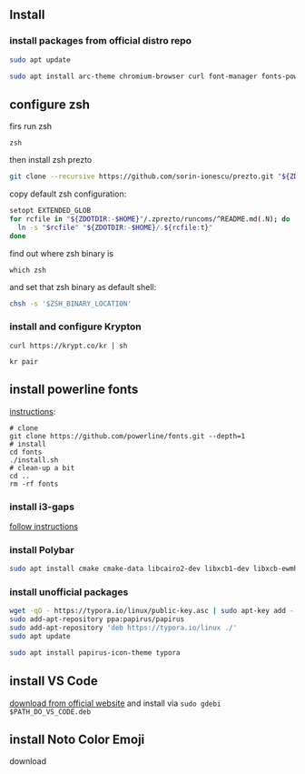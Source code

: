 ## Install



### install packages from official distro repo

```bash
sudo apt update
```

```bash
sudo apt install arc-theme chromium-browser curl font-manager fonts-powerline gdebi-core git gparted neofetch numix-icon-theme redshift redshift-gtk rofi rxvt-unicode transmission transmission-gtk virtualbox virtualbox-ext-pack xdotool zsh
```



## configure zsh

firs run zsh

```shell
zsh
```

then install zsh prezto

```sh
git clone --recursive https://github.com/sorin-ionescu/prezto.git "${ZDOTDIR:-$HOME}/.zprezto"
```

copy default zsh configuration:

```bash
setopt EXTENDED_GLOB
for rcfile in "${ZDOTDIR:-$HOME}"/.zprezto/runcoms/^README.md(.N); do
  ln -s "$rcfile" "${ZDOTDIR:-$HOME}/.${rcfile:t}"
done
```

find out where zsh binary is

```shell
which zsh
```

and set that zsh binary as default shell:

```bash
chsh -s '$ZSH_BINARY_LOCATION'
```



### install and configure Krypton

``curl https://krypt.co/kr | sh``

``kr pair``



## install powerline fonts

[instructions](https://github.com/powerline/fonts):

```shell
# clone
git clone https://github.com/powerline/fonts.git --depth=1
# install
cd fonts
./install.sh
# clean-up a bit
cd ..
rm -rf fonts
```



### install i3-gaps

[follow instructions](https://github.com/Airblader/i3/wiki/Compiling-&-Installing)



### install Polybar

```bash
sudo apt install cmake cmake-data libcairo2-dev libxcb1-dev libxcb-ewmh-dev libxcb-icccm4-dev libxcb-image0-dev libxcb-randr0-dev libxcb-util0-dev libxcb-xkb-dev pkg-config python-xcbgen xcb-proto libxcb-xrm-dev i3-wm libasound2-dev libmpdclient-dev libiw-dev libcurl4-openssl-dev libpulse-dev
```



### install unofficial packages

```bash
wget -qO - https://typora.io/linux/public-key.asc | sudo apt-key add -
sudo add-apt-repository ppa:papirus/papirus
sudo add-apt-repository 'deb https://typora.io/linux ./'
sudo apt update
```

```bash
sudo apt install papirus-icon-theme typora
```



## install VS Code

[download from official website](https://code.visualstudio.com/) and install via ``sudo gdebi $PATH_DO_VS_CODE.deb``



## install Noto Color Emoji

download